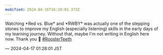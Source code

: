 ```yaml
---
modified: 2024-04-16T16:28:01.373Z
---
```


<p>Watching *Red vs. Blue* and *RWBY* was actually one of the stepping stones to improve my English (especially listening) skills in the early days of my learning journey. Without that, maybe I&#39;m not writing in English here now. Thank you 💖 <a href="https://mastodon.social/tags/RoosterTeeth" class="mention hashtag" rel="tag">#<span>RoosterTeeth</span></a></p>

&mdash; 2024-04-17 01:28:01 JST

<!-- Original URL: https://mastodon.social/@sakuramochi0/112281837985624880-->
